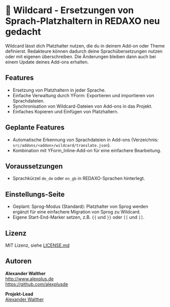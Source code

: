 # 🎴 Wildcard - Ersetzungen von Sprach-Platzhaltern in REDAXO neu gedacht

Wildcard lässt dich Platzhalter nutzen, die du in deinem Add-on oder Theme definierst. Redakteure können dadurch deine Sprachübersetzungen nutzen oder mit eigenen überschreiben. Die Änderungen bleiben dann auch bei einem Update deines Add-ons erhalten.

## Features

* Ersetzung von Platzhaltern in jeder Sprache.
* Einfache Verwaltung durch YForm: Exportieren und importieren von Sprachdateien.
* Synchronisation von Wildcard-Dateien von Add-ons in das Projekt.
* Einfaches Kopieren und Einfügen von Platzhaltern.

## Geplante Features

* Automatische Erkennung von Sprachdateien in Add-ons (Verzeichnis: `src/addons/<addon>/wildcard/translate.json`).
* Kombination mit YForm_Inline-Add-on für eine einfachere Bearbeitung.

## Voraussetzungen

* Sprachkürzel  `de_de` oder `en_gb` in REDAXO-Sprachen hinterlegt.

## Einstellungs-Seite

* Geplant: Sprog-Modus (Standard): Platzhalter von Sprog werden ergänzt für eine einfachere Migration von Sprog zu Wildcard.
* Eigene Start-End-Marker setzen, z.B. `{{` und `}}` oder `[[` und `]]`.

## Lizenz

MIT Lizenz, siehe [LICENSE.md](https://github.com/alexplusde/wildcard/blob/master/LICENSE.md)  

## Autoren

**Alexander Walther**  
<http://www.alexplus.de>  
<https://github.com/alexplusde>  

**Projekt-Lead**  
[Alexander Walther](https://github.com/alexplusde)
